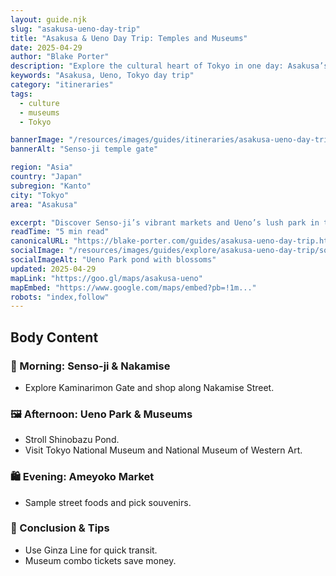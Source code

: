 ```yaml
---
layout: guide.njk
slug: "asakusa-ueno-day-trip"
title: "Asakusa & Ueno Day Trip: Temples and Museums"
date: 2025-04-29
author: "Blake Porter"
description: "Explore the cultural heart of Tokyo in one day: Asakusa’s temples and Ueno’s museums."
keywords: "Asakusa, Ueno, Tokyo day trip"
category: "itineraries"
tags:
  - culture
  - museums
  - Tokyo

bannerImage: "/resources/images/guides/itineraries/asakusa-ueno-day-trip/banner.jpg"
bannerAlt: "Senso-ji temple gate"

region: "Asia"
country: "Japan"
subregion: "Kanto"
city: "Tokyo"
area: "Asakusa"

excerpt: "Discover Senso-ji’s vibrant markets and Ueno’s lush park in this perfect day trip."
readTime: "5 min read"
canonicalURL: "https://blake-porter.com/guides/asakusa-ueno-day-trip.html"
socialImage: "/resources/images/guides/explore/asakusa-ueno-day-trip/social.jpg"
socialImageAlt: "Ueno Park pond with blossoms"
updated: 2025-04-29
mapLink: "https://goo.gl/maps/asakusa-ueno"
mapEmbed: "https://www.google.com/maps/embed?pb=!1m..."
robots: "index,follow"
---
```


## Body Content

### 🏯 Morning: Senso-ji & Nakamise
- Explore Kaminarimon Gate and shop along Nakamise Street.

### 🖼️ Afternoon: Ueno Park & Museums
- Stroll Shinobazu Pond.  
- Visit Tokyo National Museum and National Museum of Western Art.

### 🛍️ Evening: Ameyoko Market
- Sample street foods and pick souvenirs.

### 🏁 Conclusion & Tips
- Use Ginza Line for quick transit.  
- Museum combo tickets save money.